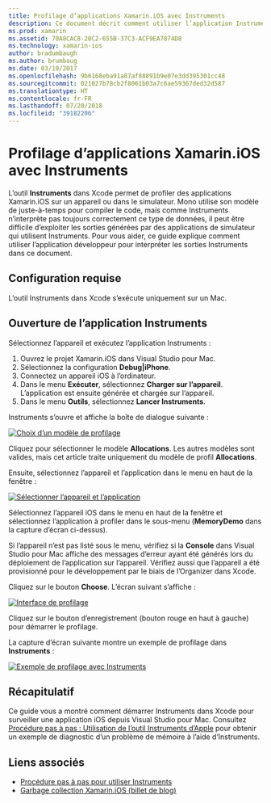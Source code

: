 ```yaml
---
title: Profilage d’applications Xamarin.iOS avec Instruments
description: Ce document décrit comment utiliser l’application Instruments d’Apple pour profiler une application Xamarin.iOS installée sur un appareil ou un simulateur.
ms.prod: xamarin
ms.assetid: 70A8CAC8-20C2-655B-37C3-ACF9EA7874D8
ms.technology: xamarin-ios
author: bradumbaugh
ms.author: brumbaug
ms.date: 03/19/2017
ms.openlocfilehash: 9b6168eba91a87af88891b9e07e3dd395301cc48
ms.sourcegitcommit: 021027b78cb2f8061b03a7c6ae59367ded32d587
ms.translationtype: HT
ms.contentlocale: fr-FR
ms.lasthandoff: 07/20/2018
ms.locfileid: "39182206"
---
```

# <a name="profiling-xamarinios-applications-with-instruments"></a>Profilage d’applications Xamarin.iOS avec Instruments

L’outil **Instruments** dans Xcode permet de profiler des applications Xamarin.iOS sur un appareil ou dans le simulateur. Mono utilise son modèle de juste-à-temps pour compiler le code, mais comme Instruments n’interprète pas toujours correctement ce type de données, il peut être difficile d’exploiter les sorties générées par des applications de simulateur qui utilisent Instruments.
Pour vous aider, ce guide explique comment utiliser l’application développeur pour interpréter les sorties Instruments dans ce document.

## <a name="requirements"></a>Configuration requise

L’outil Instruments dans Xcode s’exécute uniquement sur un Mac.

## <a name="opening-the-instruments-app"></a>Ouverture de l’application Instruments

Sélectionnez l’appareil et exécutez l’application Instruments :

1. Ouvrez le projet Xamarin.iOS dans Visual Studio pour Mac.
2. Sélectionnez la configuration **Debug|iPhone**.
3. Connectez un appareil iOS à l’ordinateur.
4. Dans le menu **Exécuter**, sélectionnez **Charger sur l’appareil**. L’application est ensuite générée et chargée sur l’appareil.
5. Dans le menu **Outils**, sélectionnez **Lancer Instruments**.


Instruments s’ouvre et affiche la boîte de dialogue suivante :

 [![](using-instruments-to-detect-native-leaks-using-markheap-images/instruments1.png "Choix d’un modèle de profilage")](using-instruments-to-detect-native-leaks-using-markheap-images/instruments1.png#lightbox)

Cliquez pour sélectionner le modèle **Allocations**. Les autres modèles sont valides, mais cet article traite uniquement du modèle de profil **Allocations**.

Ensuite, sélectionnez l’appareil et l’application dans le menu en haut de la fenêtre :

[![](using-instruments-to-detect-native-leaks-using-markheap-images/instruments2.png "Sélectionner l’appareil et l’application")](using-instruments-to-detect-native-leaks-using-markheap-images/instruments2.png#lightbox)

Sélectionnez l’appareil iOS dans le menu en haut de la fenêtre et sélectionnez l’application à profiler dans le sous-menu (**MemoryDemo** dans la capture d’écran ci-dessus).

Si l’appareil n’est pas listé sous le menu, vérifiez si la **Console** dans Visual Studio pour Mac affiche des messages d’erreur ayant été générés lors du déploiement de l’application sur l’appareil. Vérifiez aussi que l’appareil a été provisionné pour le développement par le biais de l’Organizer dans Xcode.

Cliquez sur le bouton **Choose**. L’écran suivant s’affiche :

[![](using-instruments-to-detect-native-leaks-using-markheap-images/instruments3.png "Interface de profilage")](using-instruments-to-detect-native-leaks-using-markheap-images/instruments3.png#lightbox)

Cliquez sur le bouton d’enregistrement (bouton rouge en haut à gauche) pour démarrer le profilage.

La capture d’écran suivante montre un exemple de profilage dans **Instruments** :

[![](using-instruments-to-detect-native-leaks-using-markheap-images/instruments4.png "Exemple de profilage avec Instruments")](using-instruments-to-detect-native-leaks-using-markheap-images/instruments4.png#lightbox)

## <a name="summary"></a>Récapitulatif

Ce guide vous a montré comment démarrer Instruments dans Xcode pour surveiller une application iOS depuis Visual Studio pour Mac. Consultez [Procédure pas à pas : Utilisation de l’outil Instruments d’Apple](~/ios/deploy-test/walkthrough-apples-instrument.md) pour obtenir un exemple de diagnostic d’un problème de mémoire à l’aide d’Instruments.

## <a name="related-links"></a>Liens associés

- [Procédure pas à pas pour utiliser Instruments](~/ios/deploy-test/walkthrough-apples-instrument.md)
- [Garbage collection Xamarin.iOS (billet de blog)](http://c-sharx.net/2015-04-27-xamarin-ios-the-garbage-collector-and-me/)
